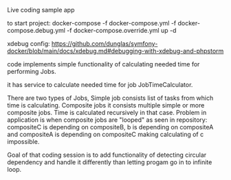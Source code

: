 Live coding sample app

to start project:
docker-compose -f docker-compose.yml -f docker-compose.debug.yml -f docker-compose.override.yml up -d

xdebug config:
https://github.com/dunglas/symfony-docker/blob/main/docs/xdebug.md#debugging-with-xdebug-and-phpstorm

code implements simple functionality of calculating needed time for performing Jobs.

it has service to calculate needed time for job JobTimeCalculator.

There are two types of Jobs, Simple job consists list of tasks from which time is calculating.
Composite jobs it consists multiple simple or more composite jobs. Time is calculated  recursively in that case.
Problem in application is when composite jobs are "looped" as seen in repository:
compositeC is depending on compositeB, b is depending on compositeA and compositeA is depending on compositeC making calculating of c impossible.

Goal of that coding session is to add functionality of detecting circular dependency and handle it differently than letting progam go in to infinite loop.
